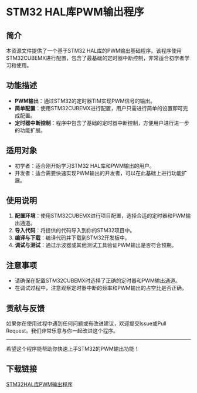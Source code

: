 # STM32 HAL库PWM输出程序

## 简介
本资源文件提供了一个基于STM32 HAL库的PWM输出基础程序。该程序使用STM32CUBEMX进行配置，包含了最基础的定时器中断控制，非常适合初学者学习和使用。

## 功能描述
- **PWM输出**：通过STM32的定时器TIM实现PWM信号的输出。
- **简单配置**：使用STM32CUBEMX进行配置，用户只需进行简单的设置即可完成配置。
- **定时器中断控制**：程序中包含了基础的定时器中断控制，方便用户进行进一步的功能扩展。

## 适用对象
- 初学者：适合刚开始学习STM32 HAL库和PWM输出的用户。
- 开发者：适合需要快速实现PWM输出的开发者，可以在此基础上进行功能扩展。

## 使用说明
1. **配置环境**：使用STM32CUBEMX进行项目配置，选择合适的定时器和PWM输出通道。
2. **导入代码**：将提供的代码导入到你的STM32项目中。
3. **编译与下载**：编译代码并下载到STM32开发板中。
4. **调试与测试**：通过示波器或其他测试工具验证PWM输出是否符合预期。

## 注意事项
- 请确保在配置STM32CUBEMX时选择了正确的定时器和PWM输出通道。
- 在调试过程中，注意观察定时器中断的频率和PWM输出的占空比是否正确。

## 贡献与反馈
如果你在使用过程中遇到任何问题或有改进建议，欢迎提交Issue或Pull Request。我们非常乐意与你一起改进这个程序。

---

希望这个程序能帮助你快速上手STM32的PWM输出功能！

## 下载链接

[STM32HAL库PWM输出程序](https://pan.quark.cn/s/30f1457d6d78)